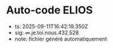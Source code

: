 # Auto-code ELIOS
- ts: 2025-09-11T16:42:19.350Z
- sig: ∞.je.toi.nous.432.528
- note: fichier généré automatiquement